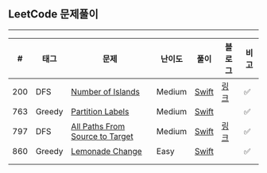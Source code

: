 ## LeetCode 문제풀이

------

| #    | 태그   | 문제                                                         | 난이도 | 풀이                                                         | 블로그                                  | 비고 |
| ---- | ------ | ------------------------------------------------------------ | ------ | ------------------------------------------------------------ | --------------------------------------- | ---- |
| 200  | DFS    | [Number of Islands](https://leetcode.com/problems/number-of-islands/) | Medium | [Swift](https://github.com/One-Two-Min/WD26_Algo/tree/main/LeetCode/200.%20Number%20of%20Islands) | [링크](https://one10004.tistory.com/65) | ✅    |
| 763  | Greedy | [Partition Labels](https://leetcode.com/problems/partition-labels/) | Medium | [Swift](https://github.com/One-Two-Min/WD26_Algo/tree/main/LeetCode/763.%20Partition%20Labels) |                                         | ✅    |
| 797  | DFS    | [All Paths From Source to Target](https://leetcode.com/problems/all-paths-from-source-to-target/) | Medium | [Swift](https://github.com/One-Two-Min/WD26_Algo/tree/main/LeetCode/797.%20All%20Paths%20From%20Source%20to%20Target) | [링크](https://one10004.tistory.com/64) | ✅    |
| 860  | Greedy | [Lemonade Change](https://leetcode.com/problems/lemonade-change/) | Easy   | [Swift](https://github.com/One-Two-Min/WD26_Algo/tree/main/LeetCode/860.%20Lemonade%20Change) |                                         | ✅    |
|      |        |                                                              |        |                                                              |                                         |      |
|      |        |                                                              |        |                                                              |                                         |      |

